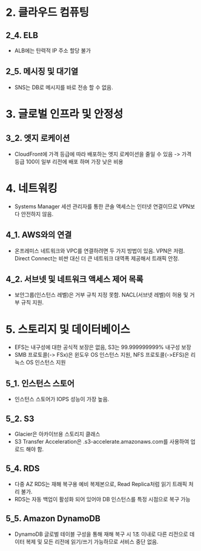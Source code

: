 # 2. 클라우드 컴퓨팅

## 2_4. ELB
- ALB에는 탄력적 IP 주소 할당 불가

## 2_5. 메시징 및 대기열
- SNS는 DB로 메시지를 바로 전송 할 수 없음.

# 3. 글로벌 인프라 및 안정성 

## 3_2. 엣지 로케이션
- CloudFront에 가격 등급에 따라 배포하는 엣지 로케이션을 줄일 수 있음 -> 가격 등급 100이 일부 리전에 배포 하며 가장 낮은 비용

# 4. 네트워킹
- Systems Manager 세션 관리자를 통한 콘솔 액세스는 인터넷 연결이므로 VPN보다 안전하지 않음.

## 4_1. AWS와의 연결
- 온프레미스 네트워크와 VPC를 연결하려면 두 가지 방법이 있음. VPN은 저렴. Direct Connect는 비싼 대신 더 큰 네트워크 대역폭 제공해서 트래픽 안정.

## 4_2. 서브넷 및 네트워크 액세스 제어 목록
- 보안그룹(인스턴스 레벨)은 거부 규칙 지정 못함. NACL(서브넷 레벨)이 허용 및 거부 규칙 지원. 

# 5. 스토리지 및 데이터베이스
- EFS는 내구성에 대한 공식적 보장은 없음, S3는 99.999999999% 내구성 보장
- SMB 프로토콜(-> FSx)은 윈도우 OS 인스턴스 지원, NFS 프로토콜(->EFS)은 리눅스 OS 인스턴스 지원

## 5_1. 인스턴스 스토어
- 인스턴스 스토어가 IOPS 성능이 가장 높음.

## 5_2. S3
- Glacier은 아카이브용 스토리지 클래스
- S3 Transfer Acceleration은 <bucket>.s3-accelerate.amazonaws.com를 사용하여 업로드 해야 함.

## 5_4. RDS
- 다중 AZ RDS는 재해 복구용 예비 복제본으로, Read Replica처럼 읽기 트래픽 처리 불가.
- RDS는 자동 백업이 활성화 되어 있어야 DB 인스턴스를 특정 시점으로 복구 가능

## 5_5. Amazon DynamoDB
- DynamoDB 글로벌 테이블 구성을 통해 재해 복구 시 1초 이내로 다른 리전으로 데이터 복제 및 모든 리전에 읽기/쓰기 가능하므로 서비스 중단 없음.
<!--stackedit_data:
eyJoaXN0b3J5IjpbMzU5ODY2NTg3LDc4MzUzMzg5MSwtNTQ0Mj
UxNjg0LDc4MzUzMzg5MSw3NDc0MjI0MDQsMTM4MTQ4NDg4NCwt
MjE0NzM0NTUyMywxOTM0ODc0ODQ5LDczNzM2NTc4LDE1MTE4Nz
g1MjgsMzE5MTY1MTYwLDE2NTM4NTgxNDgsMTQ4OTc0Mzc0MCwt
MTEyNDEwMTkzNywtNTAzODAxMjkwLC0xNTI0MzUzMTc5LC03OT
A4MjQwNjhdfQ==
-->